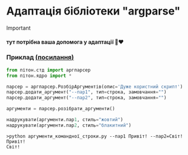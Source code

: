 # Адаптація бібліотеки "argparse"
> [!IMPORTANT]
> #### тут потрібна ваша допомога у адаптації 🙏❤️

### Приклад [(<ins>посилання</ins>)](https://github.com/NeoUKR/uk_python/tree/main/%D0%BF%D1%80%D0%B8%D0%BA%D0%BB%D0%B0%D0%B4%D0%B8/%D1%81%D1%82%D0%B4/%D0%B0%D1%80%D0%B3%D0%BF%D0%B0%D1%80%D1%81%D0%B5%D1%80)

```python
from пітон.стд import аргпарсер
from пітон.ядро import *

парсер = аргпарсер.РозбірАргументів(опис='Дуже користний скрипт')
парсер.додати_аргумент("--пар1", тип=строка, замовчання="")
парсер.додати_аргумент("--пар2", тип=строка, замовчання="")

аргументи = парсер.розібрати_аргументи()

надрукувати(аргументи.пар1, стиль="жовтий")
надрукувати(аргументи.пар2, стиль="блакитний")
```

```shell
>python аргументи_командної_строки.py --пар1 Привіт! --пар2=Світ!
Привіт!
Світ!
```

